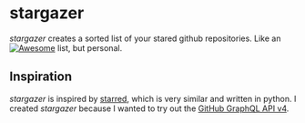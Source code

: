 # stargazer

*stargazer* creates a sorted list of your stared github repositories.
Like an [![Awesome](https://awesome.re/badge.svg)](https://awesome.re) 
list, but personal.

## Inspiration

*stargazer* is inspired by [starred](https://github.com/gmolveau/starred),
which is very similar and written in python. I created *stargazer* because I
wanted to try out the [GitHub GraphQL API v4](https://docs.github.com/en/graphql). 
